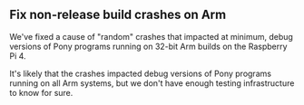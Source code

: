 ## Fix non-release build crashes on Arm

We've fixed a cause of "random" crashes that impacted at minimum, debug versions of Pony programs running on 32-bit Arm builds on the Raspberry Pi 4.

It's likely that the crashes impacted debug versions of Pony programs running on all Arm systems, but we don't have enough testing infrastructure to know for sure.
